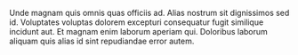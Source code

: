 Unde magnam quis omnis quas officiis ad. Alias nostrum sit dignissimos sed id. Voluptates voluptas dolorem excepturi consequatur fugit similique incidunt aut. Et magnam enim laborum aperiam qui. Doloribus laborum aliquam quis alias id sint repudiandae error autem.
